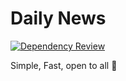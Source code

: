 # Daily News

[![Dependency Review](https://github.com/floresty/dailynews/actions/workflows/dependency-reviewer.yml/badge.svg)](https://github.com/floresty/dailynews/actions/workflows/dependency-reviewer.yml)

Simple, Fast, open to all **🐶**
